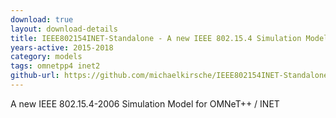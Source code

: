 ```yaml
---
download: true
layout: download-details
title: IEEE802154INET-Standalone - A new IEEE 802.15.4 Simulation Model
years-active: 2015-2018
category: models
tags: omnetpp4 inet2
github-url: https://github.com/michaelkirsche/IEEE802154INET-Standalone
---
```


A new IEEE 802.15.4-2006 Simulation Model for OMNeT++ / INET
